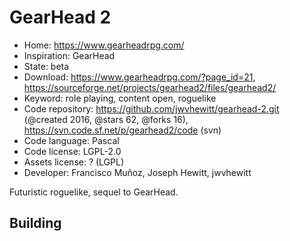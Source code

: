 # GearHead 2

- Home: https://www.gearheadrpg.com/
- Inspiration: GearHead
- State: beta
- Download: https://www.gearheadrpg.com/?page_id=21, https://sourceforge.net/projects/gearhead2/files/gearhead2/
- Keyword: role playing, content open, roguelike
- Code repository: https://github.com/jwvhewitt/gearhead-2.git (@created 2016, @stars 62, @forks 16), https://svn.code.sf.net/p/gearhead2/code (svn)
- Code language: Pascal
- Code license: LGPL-2.0
- Assets license: ? (LGPL)
- Developer: Francisco Muñoz, Joseph Hewitt, jwvhewitt

Futuristic roguelike, sequel to GearHead.

## Building
